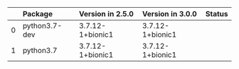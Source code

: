 <!-- markdown-link-check-disable -->

|    | Package       | Version in 2.5.0   | Version in 3.0.0   | Status   |
|---:|:--------------|:-------------------|:-------------------|:---------|
|  0 | python3.7-dev | 3.7.12-1+bionic1   | 3.7.12-1+bionic1   |          |
|  1 | python3.7     | 3.7.12-1+bionic1   | 3.7.12-1+bionic1   |          |